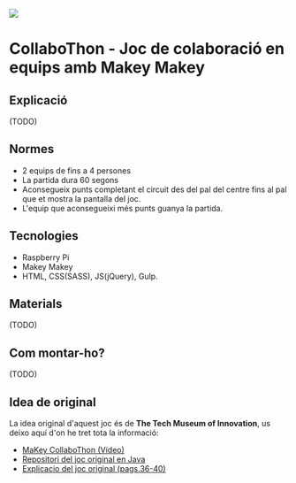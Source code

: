 ![](https://gitlab.com/sabatesduran/dem/raw/master/img/collabo-thon_100x100.png)
# CollaboThon - Joc de colaboració en equips amb Makey Makey

## Explicació
(TODO)

## Normes
- 2 equips de fins a 4 persones
- La partida dura 60 segons
- Aconsegueix punts completant el circuit des del pal del centre fins al pal que et mostra la pantalla del joc.
- L'equip que aconsegueixi més punts guanya la partida.

## Tecnologies
- Raspberry Pi
- Makey Makey
- HTML, CSS(SASS), JS(jQuery), Gulp.

## Materials
(TODO)

## Com montar-ho?
(TODO)

## Idea de original
La idea original d'aquest joc és de **The Tech Museum of Innovation**, us deixo aquí d'on he tret tota la informació:
- [MaKey CollaboThon (Vídeo)](https://www.youtube.com/watch?v=5XjZ2MFmYjk "Video")
- [Repositori del joc original en Java](https://github.com/kguglielmino/TheTech)
- [Explicacio del joc original (pags.36-40)](http://www.thetech.org/MakerspaceTheTechBetaSamplerCookbook.pdf)